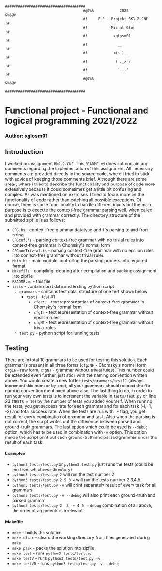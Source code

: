 ```
                                    #####################################
                                    #@$%&            2022           &%$@#
                                    #!     FLP - Projekt BKG-2-CNF     !#
                                    #!           Michal Glos           !#
                                    #!            xglosm01             !#
                                    #!              __                 !#
                                    #!            <(o )___             !#
                                    #!             ( ._> /             !#
                                    #!              `---'              !#
                                    #@$%&                           &%$@#
                                    #####################################
```
# Functional project - Functional and logical programming 2021/2022
### Author: xglosm01
## Introduction
I worked on assignment `BKG-2-CNF`. This `README.md` does not contain any comments regarding the implementation of this assignment. All necessary comments are provided directly in the source code, where i tried to stick with advice of keeping those comments brief. Although there are some areas, where i tried to describe the functionality and purpose of code more extensively because it could sometimes get a little bit confusing and complex.
As was mentioned on exercises, I tried to focus more on the functionality of code rather than catching all possible exceptions. Of course, there is some functionality to handle different inputs but the main purpose is to execute the context-free grammar parsing well, when called and provided with grammar correctly.
The directory structure of the submitted zipfile is as follows:
 - `CFG.hs`                -  context-free grammar datatype and it's parsing to and from string
 - `CFGcnf.hs`             - parsing context-free grammar with no trivial rules into context-free grammar in Chomsky's normal form
 - `CFGnonTrivial.hs`      - parsing context-free grammar with no epsilon rules into context-free grammar without trivial rules
 - `Main.hs`               - main module controlling the parsing process into required format
 - `Makefile`              - compiling, clearing after compilation and packing assignment into zipfile
 - `README.md`             - this file
 - `tests`                 - contains test data and testing python script
   - `grammars`            - contains test data, structure of one test shown below
     - `test1`             - test #1
       - `cfgCNF`          - text representation of context-free grammar in Chomsky's normal form
       - `cfgIn`           - text representation of context-free grammar without epsilon rules
       - `cfgNT`           - text representation of context-free grammar without trivial rules
   - `test.py`             - python script for running tests 

## Testing
There are in total 10 grammars to be used for testing this solution. Each grammar is present in all three forms (`cfgCNF` - Chomsky's normal form, `cfgIn` - raw form, `cfgNT` - grammar without trivial rules). This number could be extended even further, just stick with the naming convention written above. You would create a new folder `tests/grammars/test11` (always increment this number by one), all your grammars should respect the file naming convention mentioned above also. The last thing to do, in order to run your very own tests is to increment the variable in `tests/test.py` on line 23 (`TESTS = 10`) by the number of tests you added yourself.
When running the tests, you get success rate for each grammar and for each task  (-i, -1, -2) and total success rate. When the tests are run with `-v` flag, you get result for every combination of grammar and task. Also when the parsing is not correct, the script writes out the difference between parsed and ground-truth grammars. The last option which could be used is `--debug` option, which has to be used in combination with `-v` option. This option makes the script print out each ground-truth and parsed grammar under the result of each task.
#### Examples
 - `python3 tests/test.py` or `python3 test.py` just runs the tests (could be run from whichever directory)
 - `python3 tests/test.py 2` will run the test number 2
 - `python3 tests/test.py 2 5 3 4` will run the tests number 2,3,4,5
 - `python3 tests/test.py -v` will print separately result of every task for all grammars
 - `python3 tests/test.py -v --debug` will also print each ground-truth and parsed grammar
 - `python3 tests/test.py 2  3 -v 4 5 --debug` combination of all above, the order of arguments is irrelevant

#### Makefile
 - `make` - builds the solution
 - `make clear` - clears the working directory from files generated during `make`
 - `make pack` - packs the solution into zipfile
 - `make test` - runs `python3 tests/test.py`
 - `make testV` - runs `python3 tests/test.py -v`
 - `make testVD` - runs `python3 tests/test.py -v --debug`
